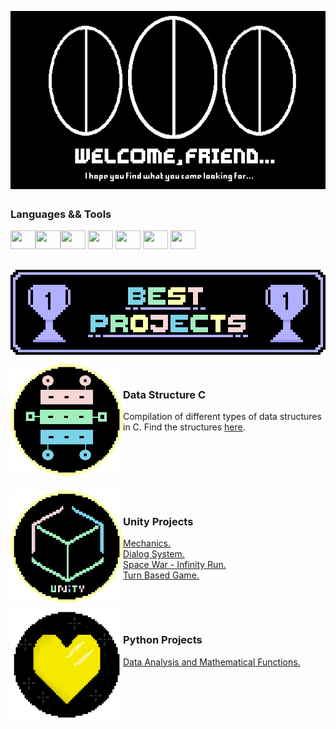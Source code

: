 <p align="center">
<img align="center" src="https://github.com/heloisaPazeti/heloisaPazeti/blob/main/Github%20Welcome.gif"/>
</p>

##

### Languages ​&& Tools 
<img height="30" width="40" src="https://cdn.jsdelivr.net/gh/devicons/devicon/icons/csharp/csharp-line.svg"><img height="30" width="40" src="https://cdn.jsdelivr.net/gh/devicons/devicon/icons/c/c-line.svg"><img height="30" width="40" src="https://cdn.jsdelivr.net/gh/devicons/devicon/icons/unity/unity-original.svg" /> 
<img height="30" width="40" src="https://cdn.jsdelivr.net/gh/devicons/devicon/icons/flutter/flutter-original.svg" />
<img height="30" width="40" src="https://cdn.jsdelivr.net/gh/devicons/devicon/icons/androidstudio/androidstudio-original.svg" />
<img height="30" width="40" src="https://cdn.jsdelivr.net/gh/devicons/devicon/icons/html5/html5-original-wordmark.svg" />
<img height="30" width="40" src="https://cdn.jsdelivr.net/gh/devicons/devicon/icons/javascript/javascript-plain.svg" />

##

<p align="center">
  <img align="center" height="136" width="512" src="https://github.com/heloisaPazeti/heloisaPazeti/blob/main/BestProjectsFinal.png"/>
</p>



<p>  
  <a href="https://github.com/heloisaPazeti/EstruturaDeDados">
  <img align="left" height="180" width="180" src="https://github.com/heloisaPazeti/heloisaPazeti/blob/main/DataStructure.png" />
  </a>
  <br>
  
  ### Data Structure C
  Compilation of different types of data structures in C. Find the structures <a href="https://github.com/heloisaPazeti/EstruturaDeDados">here</a>.
  
  <br>
</p>


<br>
<br>
<p>
  <a href="https://github.com/heloisaPazeti/UnityMechanics2D">
  <img align="left" height="180" width="180" src="https://github.com/heloisaPazeti/heloisaPazeti/blob/main/UnityProjectImage.png" />
  </a>
  <br>
  
  ### Unity Projects
  <a href="https://github.com/heloisaPazeti/UnityMechanics2D">Mechanics.</a><br>
  <a href="https://github.com/heloisaPazeti/DialogSystemTest">Dialog System.</a><br>
  <a href="https://github.com/heloisaPazeti/SpaceWar">Space War - Infinity Run.</a><br>
  <a href="https://github.com/heloisaPazeti/Unity-Turn-Based-Game">Turn Based Game.</a><br>
  
  <br>
</p>

<p>
  <a href="https://github.com/heloisaPazeti/SpaceWar">
  <img align="left" height="180" width="180" src="https://github.com/heloisaPazeti/heloisaPazeti/blob/main/SpaceWarIcon.png" />
  </a>
  <br>
  
  ### Python Projects
  <a href="https://github.com/heloisaPazeti/Calc_Numeric">Data Analysis and Mathematical Functions.</a><br>
  
  <br>
</p>


